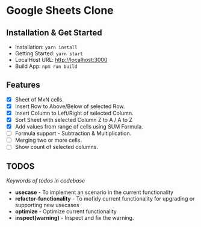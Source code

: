 # Google Sheets Clone

## Installation & Get Started
* Installation: `yarn install`
* Getting Started: `yarn start`
* LocalHost URL: [http://localhost:3000](http://localhost:3000)
* Build App: `npm run build`

## Features
- [x] Sheet of MxN cells.
- [x] Insert Row to Above/Below of selected Row.
- [x] Insert Column to Left/Right of selected Column.
- [x] Sort Sheet with selected Column Z to A / A to Z
- [x] Add values from range of cells using SUM Formula.
- [ ] Formula support - Subtraction & Multiplication.
- [ ] Merging two or more cells.
- [ ] Show count of selected columns.

## TODOS
_Keywords of todos in codebase_
* **usecase** - To implement an scenario in the current functionality
* **refactor-functionality** - To mofidy current functionality for upgrading or supporting new usecases
* **optimize** - Optimize current functionality
* **inspect(warning)** - Inspect and fix the warning.